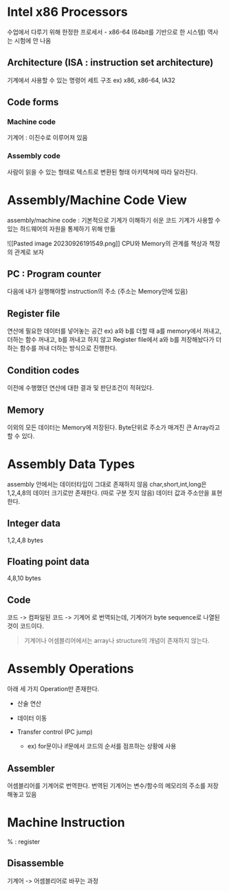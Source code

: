 # Intel x86 Processors
수업에서 다루기 위해 한정한 프로세서 - x86-64 (64bit를 기반으로 한 시스템)
역사는 시험에 안 나옴

## Architecture (ISA : instruction set architecture)
기계에서 사용할 수 있는 명령어 세트 구조
ex) x86, x86-64, IA32
## Code forms
### Machine code
기계어 : 이진수로 이루어져 있음
### Assembly code
사람이 읽을 수 있는 형태로 텍스트로 변환된 형태
아키텍쳐에 따라 달라진다.
# Assembly/Machine Code View
assembly/machine code : 기본적으로 기계가 이해하기 쉬운 코드
기계가 사용할 수 있는 하드웨어의 자원을 통제하기 위해 만듦

![[Pasted image 20230926191549.png]]
CPU와 Memory의 관계를 책상과 책장의 관계로 보자
## PC : Program counter
다음에 내가 실행해야할 instruction의 주소 (주소는 Memory안에 있음)
## Register file
연산에 필요한 데이터를 넣어놓는 공간 
ex) a와 b를 더할 때 a를 memory에서 꺼내고, 더하는 함수 꺼내고, b를 꺼내고 하지 않고 Register file에서 a와 b를 저장해놨다가 더하는 함수를 꺼내 더하는 방식으로 진행한다.
## Condition codes
이전에 수행했던 연산에 대한 결과 및 판단조건이 적혀있다.
## Memory
이외의 모든 데이터는 Memory에 저장된다.
Byte단위로 주소가 매겨진 큰 Array라고 할 수 있다.
# Assembly Data Types
assembly 안에서는 데이터타입이 그대로 존재하지 않음
char,short,int,long은 1,2,4,8의 데이터 크기로만 존재한다. (따로 구분 짓지 않음)
데이터 값과 주소만을 표현한다.
## Integer data
1,2,4,8 bytes
## Floating point data
4,8,10 bytes
## Code
코드 -> 컴파일된 코드 -> 기계어 로 번역되는데, 
기계어가 byte sequence로 나열된 것이 코드이다.

> 기계어나 어셈블리어에서는 array나 structure의 개념이 존재하지 않는다.
# Assembly Operations
아래 세 가지 Operation만 존재한다.
- 산술 연산

- 데이터 이동

- Transfer control (PC jump)
	- ex) for문이나 if문에서 코드의 순서를 점프하는 상황에 사용 
## Assembler
어셈블리어를 기계어로 번역한다.
번역된 기계어는 변수/함수의 메모리의 주소를 저장해놓고 있음

# Machine Instruction
% : register

## Disassemble
기계어 -> 어셈블리어로 바꾸는 과정














